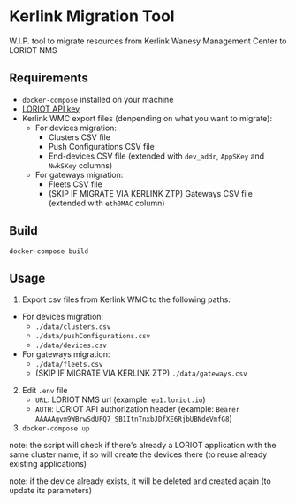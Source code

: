 # Kerlink Migration Tool

W.I.P. tool to migrate resources from Kerlink Wanesy Management Center to LORIOT NMS

## Requirements

- `docker-compose` installed on your machine
- [LORIOT API key](https://docs.loriot.io/display/NMS/Create+an+API+key)
- Kerlink WMC export files (denpending on what you want to migrate):
  - For devices migration:
    - Clusters CSV file
    - Push Configurations CSV file
    - End-devices CSV file (extended with `dev_addr`, `AppSKey` and `NwkSKey` columns)
  - For gateways migration:
    - Fleets CSV file
    - (SKIP IF MIGRATE VIA KERLINK ZTP) Gateways CSV file (extended with `eth0MAC` column)

## Build

`docker-compose build`

## Usage

1. Export csv files from Kerlink WMC to the following paths:

- For devices migration:
  - `./data/clusters.csv`
  - `./data/pushConfigurations.csv`
  - `./data/devices.csv`
- For gateways migration:
  - `./data/fleets.csv`
  - (SKIP IF MIGRATE VIA KERLINK ZTP) `./data/gateways.csv`

2. Edit `.env` file
   - `URL`: LORIOT NMS url (example: `eu1.loriot.io`)
   - `AUTH`: LORIOT API authorization header (example: `Bearer AAAAAgvm9WBrwSdUFQ7_SB1ItnTnxbJDfXE6RjbUBNdeVmfG8`)
3. `docker-compose up`

note: the script will check if there's already a LORIOT application with the same cluster name, if so will create the devices there (to reuse already existing applications)

note: if the device already exists, it will be deleted and created again (to update its parameters)
